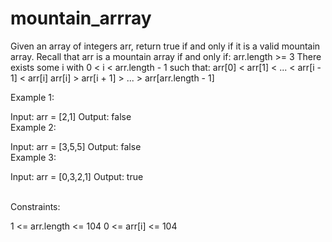 # mountain_arrray
Given an array of integers arr, return true if and only if it is a valid mountain array.  Recall that arr is a mountain array if and only if:  arr.length >= 3 There exists some i with 0 &lt; i &lt; arr.length - 1 such that: arr[0] &lt; arr[1] &lt; ... &lt; arr[i - 1] &lt; arr[i] arr[i] > arr[i + 1] > ... > arr[arr.length - 1]
<br>

Example 1:

Input: arr = [2,1]
Output: false
<br>
Example 2:

Input: arr = [3,5,5]
Output: false
<br>
Example 3:

Input: arr = [0,3,2,1]
Output: true
 
<br>
Constraints:

1 <= arr.length <= 104
0 <= arr[i] <= 104
